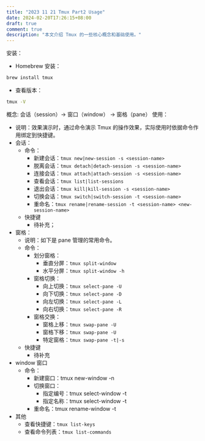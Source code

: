 ```yaml
---
title: "2023 11 21 Tmux Part2 Usage"
date: 2024-02-20T17:26:15+08:00
draft: true
comment: true
description: "本文介绍 Tmux 的一些核心概念和基础使用。"
---
```



安装：
  - Homebrew 安装：
  ```zsh
  brew install tmux
  ```
  - 查看版本：
  ```zsh
  tmux -V
  ```

概念: 会话（session）-> 窗口（window） -> 窗格（pane）
使用：
- 说明：效果演示时，通过命令演示 Tmux 的操作效果，实际使用时依据命令作用绑定到快捷键。
- 会话：
  - 命令：
    - 新建会话：```tmux new|new-session -s <session-name>```
    - 脱离会话：```tmux detach|detach-session -s <session-name>```
    - 连接会话：```tmux attach|attach-session -s <session-name>```
    - 查看会话：```tmux list|list-sessions ```
    - 退出会话：```tmux kill|kill-session -s <session-name>```
    - 切换会话：```tmux switch|switch-session -t <session-name>```
    - 重命名：```tmux rename|rename-session -t <session-name> <new-session-name>```
  - 快捷键
    - 待补充；
- 窗格： 
  - 说明：如下是 pane 管理的常用命令。
  - 命令：
    - 划分窗格：
      - 垂直分屏：```tmux split-window``` 
      - 水平分屏：```tmux split-window -h```
    - 窗格切换：
      - 向上切换：```tmux select-pane -U```
      - 向下切换：```tmux select-pane -D```
      - 向左切换：```tmux select-pane -L```
      - 向右切换：```tmux select-pane -R```
    - 窗格交换：
      - 窗格上移：```tmux swap-pane -U```
      - 窗格下移：```tmux swap-pane -U```
      - 特定窗格：```tmux swap-pane -t|-s```
  - 快捷键
    - 待补充
- window 窗口
  - 命令：
    - 新建窗口：tmux new-window -n <window-name>
    - 切换窗口：
      - 指定编号：tmux select-window -t <window-number>
      - 指定名称：tmux select-window -t <window-name>
    - 重命名：tmux rename-window -t <window-name> <new-window-name>
- 其他
  - 查看快捷键：```tmux list-keys```
  - 查看命令列表：```tmux list-commands```
